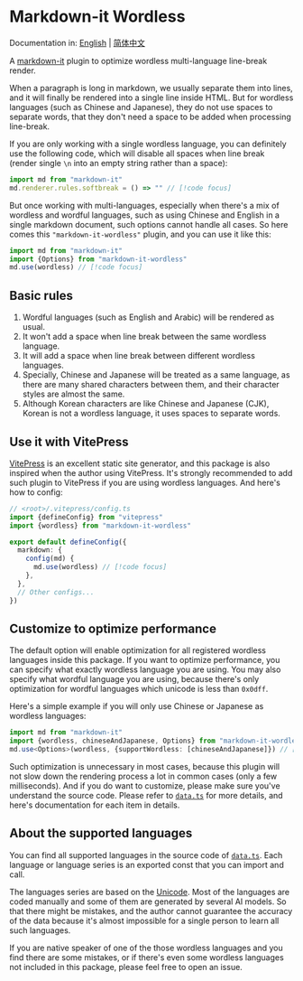 # Markdown-it Wordless

Documentation in:
[English](https://treeinfra.github.io/markdown-it-wordless/) |
[简体中文](https://treeinfra.github.io/markdown-it-wordless/zh/)

A [markdown-it](https://markdown-it.github.io) plugin
to optimize wordless multi-language line-break render.

When a paragraph is long in markdown, we usually separate them into lines,
and it will finally be rendered into a single line inside HTML.
But for wordless languages (such as Chinese and Japanese),
they do not use spaces to separate words,
that they don't need a space to be added when processing line-break.

If you are only working with a single wordless language,
you can definitely use the following code,
which will disable all spaces when line break
(render single `\n` into an empty string rather than a space):

```ts
import md from "markdown-it"
md.renderer.rules.softbreak = () => "" // [!code focus]
```

But once working with multi-languages,
especially when there's a mix of wordless and wordful languages,
such as using Chinese and English in a single markdown document,
such options cannot handle all cases.
So here comes this `"markdown-it-wordless"` plugin,
and you can use it like this:

```ts
import md from "markdown-it"
import {Options} from "markdown-it-wordless"
md.use(wordless) // [!code focus]
```

## Basic rules

1. Wordful languages (such as English and Arabic) will be rendered as usual.
2. It won't add a space when line break between the same wordless language.
3. It will add a space when line break between different wordless languages.
4. Specially, Chinese and Japanese will be treated as a same language,
   as there are many shared characters between them,
   and their character styles are almost the same.
5. Although Korean characters are like Chinese and Japanese (CJK),
   Korean is not a wordless language, it uses spaces to separate words.

## Use it with VitePress

[VitePress](https://vitepress.dev) is an excellent static site generator,
and this package is also inspired when the author using VitePress.
It's strongly recommended to add such plugin to VitePress
if you are using wordless languages. And here's how to config:

```ts
// <root>/.vitepress/config.ts
import {defineConfig} from "vitepress"
import {wordless} from "markdown-it-wordless"

export default defineConfig({
  markdown: {
    config(md) {
      md.use(wordless) // [!code focus]
    },
  },
  // Other configs...
})
```

## Customize to optimize performance

The default option will enable optimization
for all registered wordless languages inside this package.
If you want to optimize performance,
you can specify what exactly wordless language you are using.
You may also specify what wordful language you are using,
because there's only optimization for wordful languages
which unicode is less than `0x0dff`.

Here's a simple example
if you will only use Chinese or Japanese as wordless languages:

```ts
import md from "markdown-it"
import {wordless, chineseAndJapanese, Options} from "markdown-it-wordless"
md.use<Options>(wordless, {supportWordless: [chineseAndJapanese]}) // [!code focus]
```

Such optimization is unnecessary in most cases,
because this plugin will not slow down the rendering process a lot
in common cases (only a few milliseconds).
And if you do want to customize,
please make sure you've understand the source code. Please refer to
[`data.ts`](https://github.com/treeinfra/markdown-it-wordless/blob/main/data.ts)
for more details,
and here's documentation for each item in details.

## About the supported languages

You can find all supported languages
in the source code of
[`data.ts`](https://github.com/treeinfra/markdown-it-wordless/blob/main/data.ts).
Each language or language series is an exported const
that you can import and call.

The languages series are based on the [Unicode](https://unicode.org/charts/).
Most of the languages are coded manually and some of them are
generated by several AI models. So that there might be mistakes,
and the author cannot guarantee the accuracy of the data
because it's almost impossible for a single person to learn all such languages.

If you are native speaker of one of the those wordless languages
and you find there are some mistakes,
or if there's even some wordless languages not included in this package,
please feel free to open an issue.
